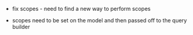 * fix scopes - need to find a new way to perform scopes

* scopes need to be set on the model and then passed off to the query builder